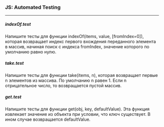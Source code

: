 ### JS: Automated Testing
***

##### indexOf.test
Напишите тесты для функции indexOf(items, value, [fromIndex=0]), которая возвращает индекс первого вхождения переданного элемента в массив, начиная поиск с индекса fromIndex, значение которого по умолчанию равно нулю.

##### take.test
Напишите тесты для функции take(items, n), которая возвращает первые n элементов из массива. По умолчанию n равен 1. Если n отрицательное число, то возвращается пустой массив.

##### get.test
Напишите тесты для функции get(obj, key, defaultValue). Эта функция извлекает значение из объекта при условии, что ключ существует. В ином случае возвращается defaultValue.

